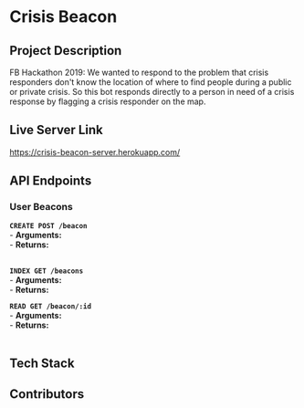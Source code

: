 # Crisis Beacon

## Project Description
FB Hackathon 2019: We wanted to respond to the problem that crisis responders don't know the location of where to find people during a public or private crisis. So this bot responds directly to a person in need of a crisis response by flagging a crisis responder on the map.

## Live Server Link
https://crisis-beacon-server.herokuapp.com/

## API Endpoints

### User Beacons
**`CREATE POST /beacon`** <br>
    - **Arguments:**   <br>
    - **Returns:**   
 <br>

**`INDEX GET /beacons`**  <br>
    - **Arguments:** <br>
    - **Returns:**   

**`READ GET /beacon/:id`**  <br>
    - **Arguments:** <br>
    - **Returns:**   
 <br>


 ## Tech Stack

 ## Contributors

 